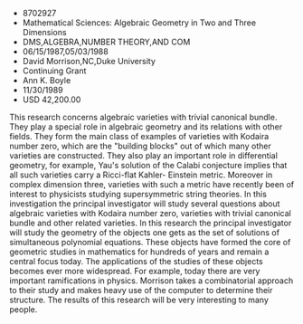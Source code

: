 
* 8702927
* Mathematical Sciences: Algebraic Geometry in Two and Three Dimensions
* DMS,ALGEBRA,NUMBER THEORY,AND COM
* 06/15/1987,05/03/1988
* David Morrison,NC,Duke University
* Continuing Grant
* Ann K. Boyle
* 11/30/1989
* USD 42,200.00

This research concerns algebraic varieties with trivial canonical bundle. They
play a special role in algebraic geometry and its relations with other fields.
They form the main class of examples of varieties with Kodaira number zero,
which are the "building blocks" out of which many other varieties are
constructed. They also play an important role in differential geometry, for
example, Yau's solution of the Calabi conjecture implies that all such varieties
carry a Ricci-flat Kahler- Einstein metric. Moreover in complex dimension three,
varieties with such a metric have recently been of interest to physicists
studying supersymmetric string theories. In this investigation the principal
investigator will study several questions about algebraic varieties with Kodaira
number zero, varieties with trivial canonical bundle and other related
varieties. In this research the principal investigator will study the geometry
of the objects one gets as the set of solutions of simultaneous polynomial
equations. These objects have formed the core of geometric studies in
mathematics for hundreds of years and remain a central focus today. The
applications of the studies of these objects becomes ever more widespread. For
example, today there are very important ramifications in physics. Morrison takes
a combinatorial approach to their study and makes heavy use of the computer to
determine their structure. The results of this research will be very interesting
to many people.
